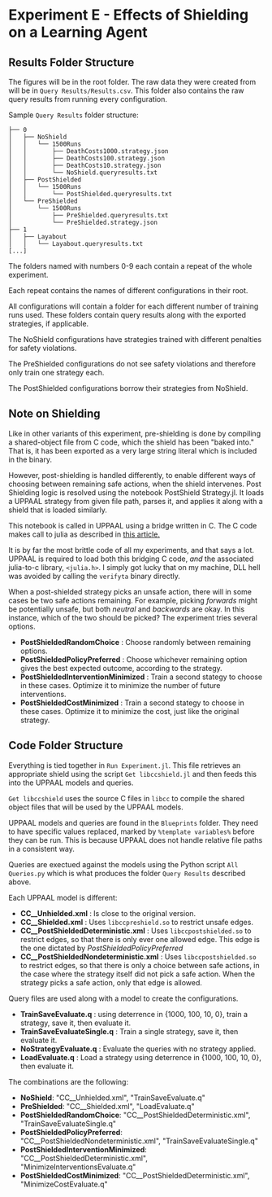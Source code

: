 # Experiment E - Effects of Shielding on a Learning Agent

 
## Results Folder Structure

The figures will be in the root folder. The raw data they were created from will be in `Query Results/Results.csv`. This folder also contains the raw query results from running every configuration. 

Sample `Query Results` folder structure: 

	├── 0
	│   ├── NoShield
	│   │   └── 1500Runs
	│   │       ├── DeathCosts1000.strategy.json
	│   │       ├── DeathCosts100.strategy.json
	│   │       ├── DeathCosts10.strategy.json
	│   │       └── NoShield.queryresults.txt
	│   ├── PostShielded
	│   │   └── 1500Runs
	│   │       └── PostShielded.queryresults.txt
	│   └── PreShielded
	│       └── 1500Runs
	│           ├── PreShielded.queryresults.txt
	│           └── PreShielded.strategy.json
	├── 1
	│   ├── Layabout
	│   │   └── Layabout.queryresults.txt
	[...]

The folders named with numbers 0-9 each contain a repeat of the whole experiment.

Each repeat contains the names of different configurations in their root. 

All configurations will contain a folder for each different number of training runs used. These folders contain query results along with the exported strategies, if applicable.

The NoShield configurations have strategies trained with different penalties for safety violations.

The PreShielded configurations do not see safety violations and therefore only train one strategy each.

The PostShielded configurations borrow their strategies from NoShield.

## Note on Shielding 

Like in other variants of this experiment, pre-shielding is done by compiling a shared-object file from C code, which the shield has been "baked into." That is, it has been exported as a very large string literal which is included in the binary. 

However, post-shielding is handled differently, to enable different ways of choosing between remaining safe actions, when the shield intervenes. Post Shielding logic is resolved using the notebook PostShield Strategy.jl. It loads a UPPAAL strategy from given file path, parses it, and applies it along with a shield that is loaded similarly. 

This notebook is called in UPPAAL using a bridge written in C. The C code makes call to julia as described in [this article.](https://docs.julialang.org/en/v1/manual/embedding/)

It is by far the most brittle code of all my experiments, and that says a lot. UPPAAL is required to load both this bridging C code, *and* the associated julia-to-c library, `<julia.h>`. I simply got lucky that on my machine, DLL hell was avoided by calling the `verifyta` binary directly. 

When a post-shielded strategy picks an unsafe action, there will in some cases be two safe actions remaining. For example, picking *forwards* might be potentially unsafe, but both *neutral* and *backwards* are okay. In this instance, which of the two should be picked? The experiment tries several options.

- **PostShieldedRandomChoice** : Choose randomly between remaining options.
- **PostShieldedPolicyPreferred** : Choose whichever remaining option gives the best expected outcome, according to the strategy. 
- **PostShieldedInterventionMinimized** : Train a second stategy to choose in these cases. Optimize it to minimize the number of future interventions.
- **PostShieldedCostMinimized** : Train a second stategy to choose in these cases. Optimize it to minimize the cost, just like the original strategy.

## Code Folder Structure

Everything is tied together in `Run Experiment.jl`. This file retrieves an appropriate shield using the script `Get libccshield.jl` and then feeds this into the UPPAAL models and queries. 

`Get libccshield` uses the source C files in `libcc` to compile the shared object files that will be used by the UPPAAL models.

UPPAAL models and queries are found in the `Blueprints` folder. They need to have specific values replaced, marked by `%template variables%` before they can be run. This is because UPPAAL does not handle relative file paths in a consistent way. 

Queries are exectued against the models using the Python script `All Queries.py` which is what produces the folder `Query Results` described above. 

Each UPPAAL model is different:

 - **CC__Unhielded.xml** : Is close to the original version.
 - **CC__Shielded.xml** : Uses `libccpreshield.so` to restrict unsafe edges.
 - **CC__PostShieldedDeterministic.xml** : Uses `libccpostshielded.so` to restrict edges, so that there is only ever one allowed edge. This edge is the one dictated by *PostShieldedPolicyPreferred*
 - **CC__PostShieldedNondeterministic.xml** : Uses `libccpostshielded.so` to restrict edges, so that there is only a choice between safe actions, in the case where the strategy itself did not pick a safe action. When the strategy picks a safe action, only that edge is allowed.
 
 Query files are used along with a model to create the configurations.
 
 - **TrainSaveEvaluate.q** : using  deterrence in {1000, 100, 10, 0}, train a strategy, save it, then evaluate it.
 - **TrainSaveEvaluateSingle.q** : Train a single strategy, save it, then evaluate it.
 - **NoStrategyEvaluate.q** : Evaluate the queries with no strategy applied.
 - **LoadEvaluate.q** : Load a strategy using  deterrence in {1000, 100, 10, 0}, then evaluate it.

The combinations are the following:

 - **NoShield**:	"CC__Unhielded.xml",  "TrainSaveEvaluate.q"
 - **PreShielded**:	"CC__Shielded.xml",  "LoadEvaluate.q"
 - **PostShieldedRandomChoice**:	"CC__PostShieldedDeterministic.xml",  "TrainSaveEvaluateSingle.q"
 - **PostShieldedPolicyPreferred**:	"CC__PostShieldedNondeterministic.xml",  "TrainSaveEvaluateSingle.q"
 - **PostShieldedInterventionMinimized**:	"CC__PostShieldedDeterministic.xml",  "MinimizeInterventionsEvaluate.q"
 - **PostShieldedCostMinimized**:	"CC__PostShieldedDeterministic.xml",  "MinimizeCostEvaluate.q"

